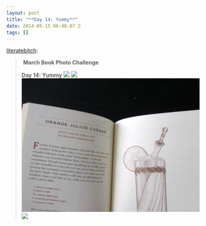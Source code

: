 ```yaml
---
layout: post
title: "**Day 14: Yummy**"
date: 2014-05-15 06:48:07 Z
tags: []
---
```

[literatebitch](http://literatebitch.tumblr.com/post/79578911754/march-book-photo-challenge-day-14-yummy):

>  **March Book Photo Challenge**
> 
> **Day 14: Yummy**
![](/media/2014/05/85799650224_0.jpg)
![](/media/2014/05/85799650224_1.jpg)
![](/media/2014/05/85799650224_2.jpg)
![](/media/2014/05/85799650224_3.jpg)
